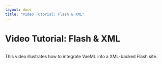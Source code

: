```yaml
---
layout: docs
title: "Video Tutorial: Flash & XML"
---
```


# Video Tutorial: Flash & XML

![]()

This video illustrates how to integrate VaeML into a XML-backed Flash
site.
